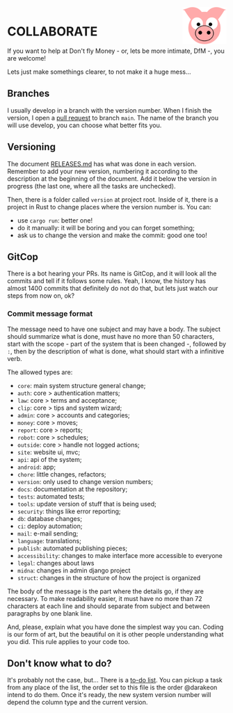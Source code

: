 <img src="site/MVC/Assets/images/pig-on.svg" height="85" align="right"/>

# COLLABORATE

If you want to help at Don't fly Money - or, lets be more intimate,
DfM -, you are welcome!

Lets just make somethings clearer, to not make it a huge mess...

## Branches

I usually develop in a branch with the version number. When I finish
the version, I open a [pull request](../../pulls) to branch `main`. The name
of the branch you will use develop, you can choose what better fits
you.

## Versioning

The document [RELEASES.md](docs/RELEASES.md) has what was done in each version.
Remember to add your new version, numbering it according to the
description at the beginning of the document. Add it below the version
in progress (the last one, where all the tasks are unchecked).

Then, there is a folder called `version` at project root. Inside of it,
there is a project in Rust to change places where the version number
is. You can:

- use `cargo run`: better one!
- do it manually: it will be boring and you can forget something;
- ask us to change the version and make the commit: good one too!

## GitCop

There is a bot hearing your PRs. Its name is GitCop, and it will look
all the commits and tell if it follows some rules. Yeah, I know, the
history has almost 1400 commits that definitely do not do that, but
lets just watch our steps from now on, ok?

### Commit message format

The message need to have one subject and may have a body. The subject
should summarize what is done, must have no more than 50 characters,
start with the scope - part of the system that is been changed -,
followed by `:`, then by the description of what is done, what should
start with a infinitive verb.

The allowed types are:
- `core`: main system structure general change;
- `auth`: core > authentication matters;
- `law`: core > terms and acceptance;
- `clip`: core > tips and system wizard;
- `admin`: core > accounts and categories;
- `money`: core > moves;
- `report`: core > reports;
- `robot`: core > schedules;
- `outside`: core > handle not logged actions;
- `site`: website ui, mvc;
- `api`: api of the system;
- `android`: app;
- `chore`: little changes, refactors;
- `version`: only used to change version numbers;
- `docs`: documentation at the repository;
- `tests`: automated tests;
- `tools`: update version of stuff that is being used;
- `security`: things like error reporting;
- `db`: database changes;
- `ci`: deploy automation;
- `mail`: e-mail sending;
- `language`: translations;
- `publish`: automated publishing pieces;
- `accessibility`: changes to make interface more accessible to everyone
- `legal`: changes about laws
- `midna`: changes in admin django project
- `struct`: changes in the structure of how the project is organized

The body of the message is the part where the details go, if they are
necessary. To make readability easier, it must have no more than 72
characters at each line and should separate from subject and between
paragraphs by one blank line.

And, please, explain what you have done the simplest way you can.
Coding is our form of art, but the beautiful on it is other people 
understanding what you did. This rule applies to your code too.

## Don't know what to do?

It's probably not the case, but... There is a [to-do list](docs/TODO.md).
You can pickup a task from any place of the list, the order set to this
file is the order @darakeon intend to do them. Once it's ready, the new
system version number will depend the column type and the current
version.
